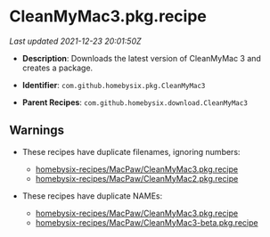 # CleanMyMac3.pkg.recipe

_Last updated 2021-12-23 20:01:50Z_

- **Description**: Downloads the latest version of CleanMyMac 3 and creates a package.

- **Identifier**: `com.github.homebysix.pkg.CleanMyMac3`

- **Parent Recipes**: `com.github.homebysix.download.CleanMyMac3`


## Warnings

- These recipes have duplicate filenames, ignoring numbers:
    - [homebysix-recipes/MacPaw/CleanMyMac3.pkg.recipe](/autopkg-dupe-tracker/homebysix-recipes/MacPaw/CleanMyMac3.pkg.recipe)
    - [homebysix-recipes/MacPaw/CleanMyMac2.pkg.recipe](/autopkg-dupe-tracker/homebysix-recipes/MacPaw/CleanMyMac2.pkg.recipe)

- These recipes have duplicate NAMEs:
    - [homebysix-recipes/MacPaw/CleanMyMac3.pkg.recipe](/autopkg-dupe-tracker/homebysix-recipes/MacPaw/CleanMyMac3.pkg.recipe)
    - [homebysix-recipes/MacPaw/CleanMyMac3-beta.pkg.recipe](/autopkg-dupe-tracker/homebysix-recipes/MacPaw/CleanMyMac3-beta.pkg.recipe)